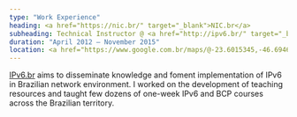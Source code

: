 ```yaml
---
type: "Work Experience"
heading: <a href="https://nic.br/" target="_blank">NIC.br</a>
subheading: Technical Instructor @ <a href="http://ipv6.br/" target="_blank">IPv6.br</a>
duration: "April 2012 – November 2015"
location: <a href="https://www.google.com.br/maps/@-23.6015345,-46.6946675,18z" target="_blank">São Paulo, Brazil</a>
---
```


<a href="http://ipv6.br/" target="_blank">IPv6.br</a> aims to disseminate knowledge and foment implementation of IPv6 in Brazilian network environment. I worked on the development of teaching resources and taught few dozens of one-week IPv6 and BCP courses across the Brazilian territory.
